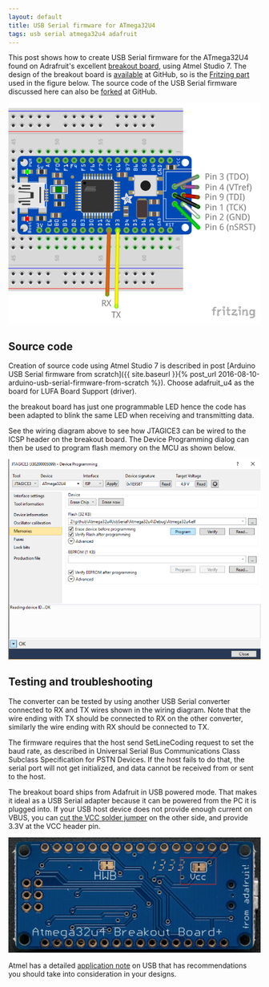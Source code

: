 ```yaml
---
layout: default
title: USB Serial firmware for ATmega32U4
tags: usb serial atmega32u4 adafruit
---
```


This post shows how to create USB Serial firmware for the ATmega32U4 found on Adrafruit's excellent [breakout board](https://www.adafruit.com/products/296), using Atmel Studio 7\. The design of the breakout board is [available](https://github.com/adafruit/Atmega32u4-Breakout-Board) at GitHub, so is the [Fritzing part](https://github.com/adafruit/Fritzing-Library) used in the figure below. The source code of the USB Serial firmware discussed here can also be [forked](https://github.com/tewarid/atmega32u4-usb-serial) at GitHub.

![Adafruit's ATmega32U4 breakout](/assets/img/fritzing-atmega32u4-adafruit.png)

## Source code

Creation of source code using Atmel Studio 7 is described in post [Arduino USB Serial firmware from scratch]({{ site.baseurl }}{% post_url 2016-08-10-arduino-usb-serial-firmware-from-scratch %}). Choose adafruit_u4 as the board for LUFA Board Support (driver).

the breakout board has just one programmable LED hence the code has been adapted to blink the same LED when receiving and transmitting data.

See the wiring diagram above to see how JTAGICE3 can be wired to the ICSP header on the breakout board. The Device Programming dialog can then be used to program flash memory on the MCU as shown below.

![Device Programming](/assets/img/atmel-studio-device-programming-usb-serial.png)

## Testing and troubleshooting

The converter can be tested by using another USB Serial converter connected to RX and TX wires shown in the wiring diagram. Note that the wire ending with TX should be connected to RX on the other converter, similarly the wire ending with RX should be connected to TX.

The firmware requires that the host send SetLineCoding request to set the baud rate, as described in Universal Serial Bus Communications Class Subclass Specification for PSTN Devices. If the host fails to do that, the serial port will not get initialized, and data cannot be received from or sent to the host.

The breakout board ships from Adafruit in USB powered mode. That makes it ideal as a USB Serial adapter because it can be powered from the PC it is plugged into. If your USB host device does not provide enough current on VBUS, you can [cut the VCC solder jumper](https://learn.adafruit.com/atmega32u4-breakout/design) on the other side, and provide 3.3V at the VCC header pin.

![Screen Shot 2016-11-14 at 12.11.11.png](/assets/img/atmega32u4-breakout-adafruit-vcc.png)

Atmel has a detailed [application note](http://ww1.microchip.com/downloads/en/AppNotes/doc8388.pdf) on USB that has recommendations you should take into consideration in your designs.
